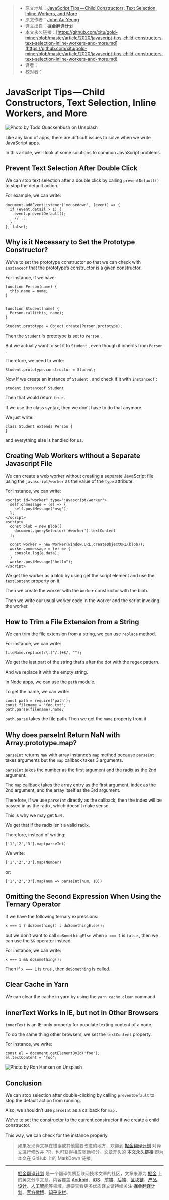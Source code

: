 > * 原文地址：[JavaScript Tips — Child Constructors, Text Selection, Inline Workers, and More](https://medium.com/front-end-weekly/javascript-tips-child-constructors-text-selection-inline-workers-and-more-606bc050ee24)
> * 原文作者：[John Au-Yeung](https://medium.com/@hohanga)
> * 译文出自：[掘金翻译计划](https://github.com/xitu/gold-miner)
> * 本文永久链接：[https://github.com/xitu/gold-miner/blob/master/article/2020/javascript-tips-child-constructors-text-selection-inline-workers-and-more.md](https://github.com/xitu/gold-miner/blob/master/article/2020/javascript-tips-child-constructors-text-selection-inline-workers-and-more.md)
> * 译者：
> * 校对者：

# JavaScript Tips — Child Constructors, Text Selection, Inline Workers, and More

![Photo by [Todd Quackenbush](https://unsplash.com/@toddquackenbush?utm_source=medium&utm_medium=referral) on [Unsplash](https://unsplash.com?utm_source=medium&utm_medium=referral)](https://cdn-images-1.medium.com/max/11232/0*KOJy41sl9vEDg2M8)

Like any kind of apps, there are difficult issues to solve when we write JavaScript apps.

In this article, we’ll look at some solutions to common JavaScript problems.

## Prevent Text Selection After Double Click

We can stop text selection after a double click by calling `preventDefault()` to stop the default action.

For example, we can write:

```
document.addEventListener('mousedown', (event) => {
  if (event.detail > 1) {
    event.preventDefault();
    // ...
  }
}, false);
```

## Why is it Necessary to Set the Prototype Constructor?

We’ve to set the prototype constructor so that we can check with `instanceof` that the prototype’s constructor is a given constructor.

For instance, if we have:

```
function Person(name) {
  this.name = name;
}  


function Student(name) {  
  Person.call(this, name);
}

Student.prototype = Object.create(Person.prototype);
```

Then the `Student` ‘s prototype is set to `Person` .

But we actually want to set it to `Student` , even though it inherits from `Person` .

Therefore, we need to write:

```
Student.prototype.constructor = Student;
```

Now if we create an instance of `Student` , and check if it with `instanceof` :

```
student instanceof Student
```

Then that would return `true` .

If we use the class syntax, then we don’t have to do that anymore.

We just write:

```
class Student extends Person {
}
```

and everything else is handled for us.

## Creating Web Workers without a Separate Javascript File

We can create a web worker without creating a separate JavaScript file using the `javascript/worker` as the value of the `type` attribute.

For instance, we can write:

```
<script id="worker" type="javascript/worker">
  self.onmessage = (e) => {
    self.postMessage('msg');
  };
</script>
<script>
  const blob = new Blob([
    document.querySelector('#worker').textContent
  ];

  const worker = new Worker(window.URL.createObjectURL(blob));
  worker.onmessage = (e) => {
    console.log(e.data);
  }
  worker.postMessage("hello");
</script>
```

We get the worker as a blob by using get the script element and use the `textContent` property on it.

Then we create the worker with the `Worker` constructor with the blob.

Then we write our usual worker code in the worker and the script invoking the worker.

## How to Trim a File Extension from a String

We can trim the file extension from a string, we can use `replace` method.

For instance, we can write:

```
fileName.replace(/\.[^/.]+$/, "");
```

We get the last part of the string that’s after the dot with the regex pattern.

And we replace it with the empty string.

In Node apps, we can use the `path` module.

To get the name, we can write:

```
const path = require('path');
const filename = 'foo.txt';
path.parse(filename).name;
```

`path.parse` takes the file path. Then we get the `name` property from it.

## Why does parseInt Return NaN with Array.prototype.map?

`parseInt` returns `NaN` with array instance’s `map` method because `parseInt` takes arguments but the `map` callback takes 3 arguments.

`parseInt` takes the number as the first argument and the radix as the 2nd argument.

The `map` callback takes the array entry as the first argument, index as the 2nd argument, and the array itself as the 3rd argument.

Therefore, if we use `parseInt` directly as the callback, then the index will be passed in as the radix, which doesn’t make sense.

This is why we may get `NaN` .

We get that if the radix isn’t a valid radix.

Therefore, instead of writing:

```
['1','2','3'].map(parseInt)
```

We write:

```
['1','2','3'].map(Number)
```

or:

```
['1','2','3'].map(num => parseInt(num, 10))
```

## Omitting the Second Expression When Using the Ternary Operator

If we have the following ternary expressions:

```
x === 1 ? doSomething() : doSomethingElse();
```

but we don’t want to call `doSomethingElse` when `x === 1` is `false` , then we can use the `&&` operator instead.

For instance, we can write:

```
x === 1 && dosomething();
```

Then if `x === 1` is `true` , then `doSomething` is called.

## Clear Cache in Yarn

We can clear the cache in yarn by using the `yarn cache clean` command.

## innerText Works in IE, but not in Other Browsers

`innerText` is an IE-only property for populate texting content of a node.

To do the same thing other browsers, we set the `textContent` property.

For instance, we write:

```
const el = document.getElementById('foo');
el.textContent = 'foo';
```

![Photo by [Ron Hansen](https://unsplash.com/@ron_hansen?utm_source=medium&utm_medium=referral) on [Unsplash](https://unsplash.com?utm_source=medium&utm_medium=referral)](https://cdn-images-1.medium.com/max/11232/0*WUVX7cH9AbWz9RhL)

## Conclusion

We can stop selection after double-clicking by calling `preventDefault` to stop the default action from running.

Also, we shouldn’t use `parseInt` as a callback for `map` .

We’ve to set the constructor to the current constructor if we create a child constructor.

This way, we can check for the instance properly.

> 如果发现译文存在错误或其他需要改进的地方，欢迎到 [掘金翻译计划](https://github.com/xitu/gold-miner) 对译文进行修改并 PR，也可获得相应奖励积分。文章开头的 **本文永久链接** 即为本文在 GitHub 上的 MarkDown 链接。

---

> [掘金翻译计划](https://github.com/xitu/gold-miner) 是一个翻译优质互联网技术文章的社区，文章来源为 [掘金](https://juejin.im) 上的英文分享文章。内容覆盖 [Android](https://github.com/xitu/gold-miner#android)、[iOS](https://github.com/xitu/gold-miner#ios)、[前端](https://github.com/xitu/gold-miner#前端)、[后端](https://github.com/xitu/gold-miner#后端)、[区块链](https://github.com/xitu/gold-miner#区块链)、[产品](https://github.com/xitu/gold-miner#产品)、[设计](https://github.com/xitu/gold-miner#设计)、[人工智能](https://github.com/xitu/gold-miner#人工智能)等领域，想要查看更多优质译文请持续关注 [掘金翻译计划](https://github.com/xitu/gold-miner)、[官方微博](http://weibo.com/juejinfanyi)、[知乎专栏](https://zhuanlan.zhihu.com/juejinfanyi)。
